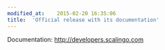 ```yaml
---
modified_at:	2015-02-20 16:35:06
title:	'Official release with its documentation'
---
```


Documentation: http://developers.scalingo.com
